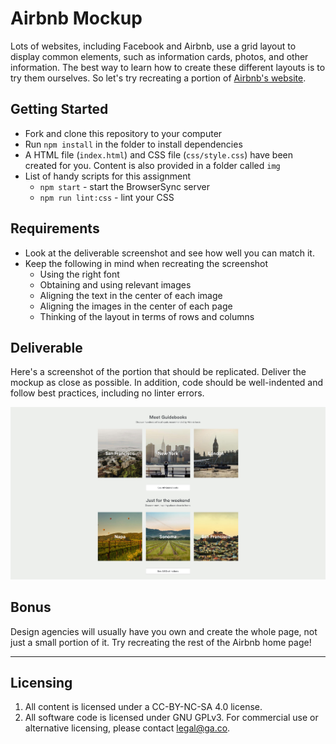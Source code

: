 # Airbnb Mockup

Lots of websites, including Facebook and Airbnb, use a grid layout to display common elements, such as information cards, photos, and other information. The best way to learn how to create these different layouts is to try them ourselves. So let's try recreating a portion of [Airbnb's website](https://www.airbnb.com/).

## Getting Started
* Fork and clone this repository to your computer
* Run `npm install` in the folder to install dependencies
* A HTML file (`index.html`) and CSS file (`css/style.css`) have been created for you. Content is also provided in a folder called `img`
* List of handy scripts for this assignment
  - `npm start` - start the BrowserSync server
  - `npm run lint:css` - lint your CSS

## Requirements
* Look at the deliverable screenshot and see how well you can match it.
* Keep the following in mind when recreating the screenshot
  * Using the right font
  * Obtaining and using relevant images
  * Aligning the text in the center of each image
  * Aligning the images in the center of each page
  * Thinking of the layout in terms of rows and columns

## Deliverable

Here's a screenshot of the portion that should be replicated. Deliver the mockup as close as possible. In addition, code should be well-indented and follow best practices, including no linter errors.

![Solution](solution.jpg)

## Bonus
Design agencies will usually have you own and create the whole page, not just a small portion of it. Try recreating the rest of the Airbnb home page!

---

## Licensing
1. All content is licensed under a CC-BY-NC-SA 4.0 license.
2. All software code is licensed under GNU GPLv3. For commercial use or alternative licensing, please contact legal@ga.co.
